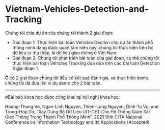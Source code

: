 # Vietnam-Vehicles-Detection-and-Tracking
Chúng tôi chia dự án của chúng tôi thành 2 giai đoạn:
- Giai đoạn 1: Thực hiện bài toán Vehicles Dection cho dự án thành phố thông minh đang được quan tâm hiện nay, chúng tôi thực hiện trên bộ dữ liệu tự thu thập, là dữ liệu giao thông ở Việt Nam
- Giai đoạn 2: Chúng tôi phát triển bài toán của giai đoạn, cụ thể chúng tôi thực hiện bài toán Vehicles Tracking dựa dựa trên các bài toán Detection ở giai đoạn 1.

Ở có 2 giai đoạn chúng tôi đều có kết quả đánh giá, và thực hiện demo, chúng tôi đã đưa lên ví dụ demo cho 2 bài toán.

-------------
#Bài báo khoa học được công khai tại hội nghị khoa học:

Hoang-Thong Vo, Ngan-Linh Nguyen, Thien-Long Nguyen, Dinh-Tu Vo, and Trong-Hop Do, “Xây Dựng
Bộ Dữ Liệu UIT-DET Cho Hệ Thống Giám Sát Giao Thông Trong Thành Phố Thông Minh”, 2021 10th CITA
National Conference on Information Technology and Its Applications (Accepted)
